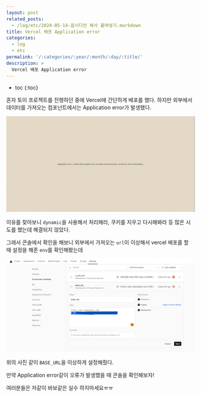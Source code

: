 ```yaml
---
layout: post
related_posts:
  - /log/etc/2024-05-14-옵시디언 복사 붙여넣기.markdown
title: Vercel 배포 Application error
categories:
  - log
  - etc
permalink: '/:categories/:year/:month/:day/:title/'
description: >
  Vercel 배포 Application error
---
```


* toc
{:toc}

혼자 토이 프로젝트를 진행하던 중에 Vercel에 간단하게 배포를 했다. 하지만 외부에서 데이터를 가져오는 컴포넌트에서는 Application error가 발생했다.

<img src="/assets/img/etc/application error.png" />

이유를 찾아보니 `dynamic`을 사용해서 처리해라, 쿠키를 지우고 다시해봐라 등 많은 시도를 했는데 해결되지 않았다.

그래서 콘솔에서 확인을 해보니 외부에서 가져오는 `url`이 이상해서 vercel 배포를 할 때 설정을 해준 `env`를 확인해봤는데 

<img src="/assets/img/etc/vercel 배포 env.png" />


위의 사진 같이 `BASE_URL`을 이상하게 설정해줬다.

만약 Application error같이 오류가 발생했을 때 콘솔을 확인해보자!

여러분들은 저같이 바보같은 실수 하지마세요ㅠㅠ